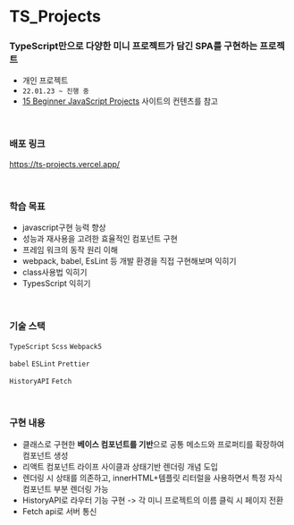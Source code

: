 # TS_Projects

### TypeScript만으로 다양한 미니 프로젝트가 담긴 SPA를 구현하는 프로젝트
- 개인 프로젝트  
- `22.01.23 ~ 진행 중`
- [15 Beginner JavaScript Projects](https://dev.to/codefoxx/15-beginner-javascript-projects-to-improve-your-front-end-skills-5bcj) 사이트의 컨텐츠를 참고 

</br>

### 배포 링크
https://ts-projects.vercel.app/

</br>

### 학습 목표
- javascript구현 능력 향상
- 성능과 재사용을 고려한 효율적인 컴포넌트 구현
- 프레임 워크의 동작 원리 이해
- webpack, babel, EsLint 등 개발 환경을 직접 구현해보며 익히기
- class사용법 익히기
- TypesScript 익히기

</br>

### 기술 스택
`TypeScript` `Scss` `Webpack5`

`babel` `ESLint` `Prettier`

`HistoryAPI` `Fetch`

</br>

### 구현 내용
- 클래스로 구현한 **베이스 컴포넌트를 기반**으로 공통 메소드와 프로퍼티를 확장하여 컴포넌트 생성
- 리액트 컴포넌트 라이프 사이클과 상태기반 렌더링 개념 도입
- 렌더링 시 상태를 의존하고, innerHTML+템플릿 리터럴을 사용하면서 특정 자식 컴포넌트 부분 렌더링 가능
- HistoryAPI로 라우터 기능 구현 -> 각 미니 프로젝트의 이름 클릭 시 페이지 전환
- Fetch api로 서버 통신
